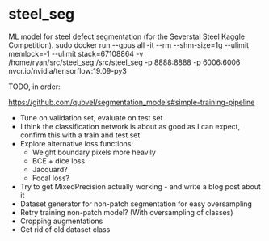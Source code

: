 # steel_seg
ML model for steel defect segmentation (for the Severstal Steel Kaggle Competition).
sudo docker run --gpus all -it --rm --shm-size=1g --ulimit memlock=-1 --ulimit stack=67108864 -v /home/ryan/src/steel_seg:/src/steel_seg -p 8888:8888 -p 6006:6006 nvcr.io/nvidia/tensorflow:19.09-py3


TODO, in order:

https://github.com/qubvel/segmentation_models#simple-training-pipeline
- Tune on validation set, evaluate on test set
- I think the classification network is about as good as I can expect, confirm this with a train and test set
- Explore alternative loss functions:
    - Weight boundary pixels more heavily
    - BCE + dice loss
    - Jacquard?
    - Focal loss?
- Try to get MixedPrecision actually working - and write a blog post about it
- Dataset generator for non-patch segmentation for easy oversampling
- Retry training non-patch model? (With oversampling of classes)
- Cropping augmentations
- Get rid of old dataset class
